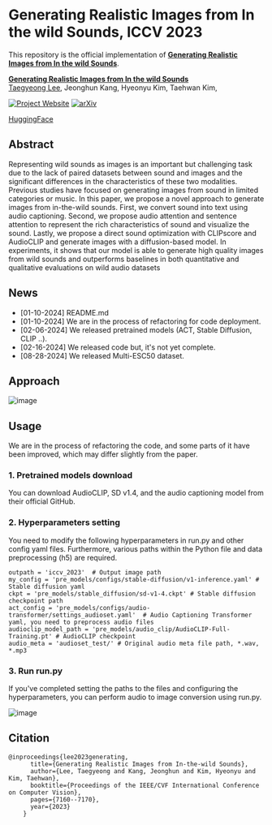 # **Generating Realistic Images from In the wild Sounds, ICCV 2023**

This repository is the official implementation of [**Generating Realistic Images from In the wild Sounds**](https://arxiv.org/abs/2309.02405).

**[Generating Realistic Images from In the wild Sounds](https://arxiv.org/abs/2309.02405)**
<br/>
[Taegyeong Lee](https://sites.google.com/view/taegyeonglee/home), 
Jeonghun Kang, 
Hyeonyu Kim, 
Taehwan Kim, 
<br/>

[![Project Website](https://img.shields.io/badge/Project-Website-orange)](https://taegyeong-lee.github.io/lee2023generating)
[![arXiv](https://img.shields.io/badge/arXiv-2212.11565-b31b1b.svg)](https://arxiv.org/abs/2309.02405)

[HuggingFace](https://huggingface.co/Taegyeonglee/Sound2Image)

## Abstract
Representing wild sounds as images is an important but
challenging task due to the lack of paired datasets between
sound and images and the significant differences in the
characteristics of these two modalities. Previous studies
have focused on generating images from sound in limited
categories or music. In this paper, we propose a novel approach to generate images from in-the-wild sounds. First,
we convert sound into text using audio captioning. Second, we propose audio attention and sentence attention to
represent the rich characteristics of sound and visualize
the sound. Lastly, we propose a direct sound optimization with CLIPscore and AudioCLIP and generate images
with a diffusion-based model. In experiments, it shows that
our model is able to generate high quality images from wild
sounds and outperforms baselines in both quantitative and
qualitative evaluations on wild audio datasets

## News
- [01-10-2024] README.md
- [01-10-2024] We are in the process of refactoring for code deployment.
- [02-06-2024] We released pretrained models (ACT, Stable Diffusion, CLIP ..).
- [02-16-2024] We released code but, it's not yet complete.
- [08-28-2024] We released Multi-ESC50 dataset.

## Approach
![image](https://github.com/etilelab/Generating-Realistic-Images-from-In-the-wild-Sounds/assets/28443896/a9307826-ade6-48c5-a049-0f6d6ca41c78)

## Usage
 We are in the process of refactoring the code, and some parts of it have been improved, which may differ slightly from the paper.

### 1. Pretrained models download
   You can download AudioCLIP, SD v1.4, and the audio captioning model from their official GitHub.
   
### 2. Hyperparameters setting
You need to modify the following hyperparameters in run.py and other config yaml files. Furthermore, various paths within the Python file and data preprocessing (h5) are required.

    outpath = 'iccv_2023'  # Output image path
    my_config = 'pre_models/configs/stable-diffusion/v1-inference.yaml' # Stable diffusion yaml
    ckpt = 'pre_models/stable_diffusion/sd-v1-4.ckpt' # Stable diffusion checkpoint path
    act_config = 'pre_models/configs/audio-transformer/settings_audioset.yaml'  # Audio Captioning Transformer yaml, you need to preprocess audio files
    audioclip_model_path = 'pre_models/audio_clip/AudioCLIP-Full-Training.pt' # AudioCLIP checkpoint
    audio_meta = 'audioset_test/' # Original audio meta file path, *.wav, *.mp3

### 3. Run run.py
If you've completed setting the paths to the files and configuring the hyperparameters, you can perform audio to image conversion using run.py.

![image](https://github.com/etilelab/Generating-Realistic-Images-from-In-the-wild-Sounds/assets/28443896/bc87c582-e58a-4afc-b81f-6c63329556ca)


## Citation
```
@inproceedings{lee2023generating,
      title={Generating Realistic Images from In-the-wild Sounds},
      author={Lee, Taegyeong and Kang, Jeonghun and Kim, Hyeonyu and Kim, Taehwan},
      booktitle={Proceedings of the IEEE/CVF International Conference on Computer Vision},
      pages={7160--7170},
      year={2023}
    }
```
